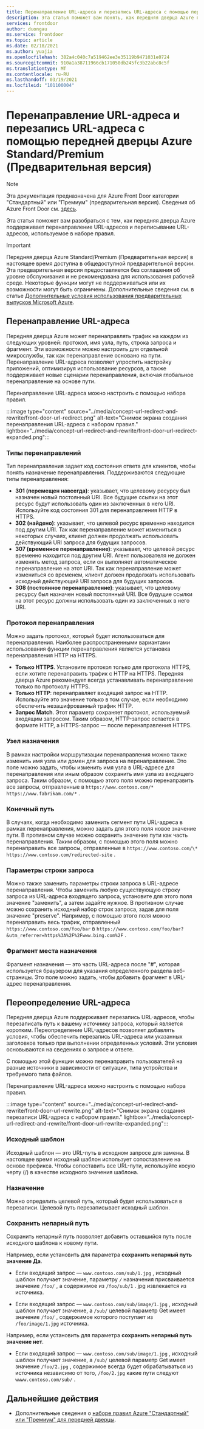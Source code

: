 ```yaml
---
title: Перенаправление URL-адреса и перезапись URL-адреса с помощью передней дверцы Azure Standard/Premium (Предварительная версия)
description: Эта статья поможет вам понять, как передняя дверца Azure поддерживает перенаправление URL-адресов и переписывание URL-адресов с помощью набора правил для передней дверцы Azure.
services: frontdoor
author: duongau
ms.service: frontdoor
ms.topic: article
ms.date: 02/18/2021
ms.author: yuajia
ms.openlocfilehash: 382a4c040c7a519462ee3e35119b9471031e0724
ms.sourcegitcommit: 910a1a38711966cb171050db245fc3b22abc8c5f
ms.translationtype: MT
ms.contentlocale: ru-RU
ms.lasthandoff: 03/19/2021
ms.locfileid: "101100004"
---
```

# <a name="url-redirect-and-url-rewrite-with-azure-front-door-standardpremium-preview"></a>Перенаправление URL-адреса и перезапись URL-адреса с помощью передней дверцы Azure Standard/Premium (Предварительная версия)

> [!Note]
> Эта документация предназначена для Azure Front Door категории "Стандартный" или "Премиум" (предварительная версия). Сведения об Azure Front Door см. [здесь](../front-door-overview.md).

Эта статья поможет вам разобраться с тем, как передняя дверца Azure поддерживает перенаправление URL-адресов и переписывание URL-адресов, используемое в наборе правил.

> [!IMPORTANT]
> Передняя дверца Azure Standard/Premium (Предварительная версия) в настоящее время доступна в общедоступной предварительной версии.
> Эта предварительная версия предоставляется без соглашения об уровне обслуживания и не рекомендована для использования рабочей среде. Некоторые функции могут не поддерживаться или их возможности могут быть ограничены.
> Дополнительные сведения см. в статье [Дополнительные условия использования предварительных выпусков Microsoft Azure](https://azure.microsoft.com/support/legal/preview-supplemental-terms/).

## <a name="url-redirect"></a>Перенаправление URL-адреса

Передняя дверца Azure может перенаправлять трафик на каждом из следующих уровней: протокол, имя узла, путь, строка запроса и фрагмент. Эти возможности можно настроить для отдельной микрослужбы, так как перенаправление основано на пути. Перенаправление URL-адреса позволяет упростить настройку приложений, оптимизируя использование ресурсов, а также поддерживает новые сценарии перенаправления, включая глобальное перенаправление на основе пути.

Перенаправление URL-адреса можно настроить с помощью набора правил.

:::image type="content" source="../media/concept-url-redirect-and-rewrite/front-door-url-redirect.png" alt-text="Снимок экрана создания перенаправления URL-адреса с набором правил." lightbox="../media/concept-url-redirect-and-rewrite/front-door-url-redirect-expanded.png":::

### <a name="redirection-types"></a>Типы перенаправлений
Тип перенаправления задает код состояния ответа для клиентов, чтобы понять назначение перенаправления. Поддерживаются следующие типы перенаправления:

* **301 (перемещен навсегда)**: указывает, что целевому ресурсу был назначен новый постоянный URI. Все будущие ссылки на этот ресурс будут использовать один из заключенных в него URI. Используйте код состояния 301 для перенаправления HTTP в HTTPS.
* **302 (найдено)**: указывает, что целевой ресурс временно находится под другим URI. Так как перенаправление может измениться в некоторых случаях, клиент должен продолжать использовать действующий URI запроса для будущих запросов.
* **307 (временное перенаправление)**: указывает, что целевой ресурс временно находится под другим URI. Агент пользователя не должен изменять метод запроса, если он выполняет автоматическое перенаправление на этот URI. Так как перенаправление может измениться со временем, клиент должен продолжать использовать исходный действующий URI запроса для будущих запросов.
* **308 (постоянное перенаправление)**: указывает, что целевому ресурсу был назначен новый постоянный URI. Все будущие ссылки на этот ресурс должны использовать один из заключенных в него URI.

### <a name="redirection-protocol"></a>Протокол перенаправления
Можно задать протокол, который будет использоваться для перенаправления. Наиболее распространенными вариантами использования функции перенаправления является установка перенаправления HTTP на HTTPS.

* **Только HTTPS**. Установите протокол только для протокола HTTPS, если хотите перенаправить трафик с HTTP на HTTPS. Передняя дверца Azure рекомендует всегда устанавливать перенаправление только по протоколу HTTPS.
* **Только HTTP**: перенаправляет входящий запрос на HTTP. Используйте это значение только в том случае, если необходимо обеспечить незашифрованный трафик HTTP.
* **Запрос Match**. Этот параметр сохраняет протокол, используемый входящим запросом. Таким образом, HTTP-запрос остается в формате HTTP, а HTTPS-запрос — после перенаправления HTTPS.

### <a name="destination-host"></a>Узел назначения
В рамках настройки маршрутизации перенаправления можно также изменить имя узла или домен для запроса на перенаправление. Это поле можно задать, чтобы изменить имя узла в URL-адресе для перенаправления или иным образом сохранить имя узла из входящего запроса. Таким образом, с помощью этого поля можно перенаправить все запросы, отправленные в `https://www.contoso.com/*` `https://www.fabrikam.com/*` .

### <a name="destination-path"></a>Конечный путь
В случаях, когда необходимо заменить сегмент пути URL-адреса в рамках перенаправления, можно задать для этого поля новое значение пути. В противном случае можно сохранить значение пути как часть перенаправления. Таким образом, с помощью этого поля можно перенаправить все запросы, отправленные в `https://www.contoso.com/\*`  `https://www.contoso.com/redirected-site` .

### <a name="query-string-parameters"></a>Параметры строки запроса
Можно также заменить параметры строки запроса в URL-адресе перенаправления. Чтобы заменить любую существующую строку запроса из URL-адреса входящего запроса, установите для этого поля значение "заменить", а затем задайте нужное. В противном случае можно сохранить исходный набор строк запроса, задав для поля значение "preserve". Например, с помощью этого поля можно перенаправить весь трафик, отправленный `https://www.contoso.com/foo/bar` в `https://www.contoso.com/foo/bar?&utm_referrer=https%3A%2F%2Fwww.bing.com%2F` . 

### <a name="destination-fragment"></a>Фрагмент места назначения
Фрагмент назначения — это часть URL-адреса после "#", которая используется браузером для указания определенного раздела веб-страницы. Это поле можно задать, чтобы добавить фрагмент в URL-адрес перенаправления.

## <a name="url-rewrite"></a>Переопределение URL-адреса

Передняя дверца Azure поддерживает перезапись URL-адресов, чтобы перезаписать путь к вашему источнику запроса, который является коротким. Переопределение URL-адресов позволяет добавлять условия, чтобы обеспечить перезапись URL-адреса или указанных заголовков только при выполнении определенных условий. Эти условия основываются на сведениях о запросе и ответе.

С помощью этой функции можно перенаправить пользователей на разные источники в зависимости от ситуации, типа устройства и требуемого типа файлов.

Перенаправление URL-адреса можно настроить с помощью набора правил.

:::image type="content" source="../media/concept-url-redirect-and-rewrite/front-door-url-rewrite.png" alt-text="Снимок экрана создания перезаписи URL-адреса с набором правил." lightbox="../media/concept-url-redirect-and-rewrite/front-door-url-rewrite-expanded.png":::

### <a name="source-pattern"></a>Исходный шаблон

Исходный шаблон — это URL-путь в исходном запросе для замены. В настоящее время исходный шаблон использует сопоставление на основе префикса. Чтобы сопоставить все URL-пути, используйте косую черту (/) в качестве исходного значения шаблона.

### <a name="destination"></a>Назначение

Можно определить целевой путь, который будет использоваться в перезаписи. Целевой путь перезаписывает исходный шаблон.

### <a name="preserve-unmatched-path"></a>Сохранить непарный путь

Сохранить непарный путь позволяет добавить оставшийся путь после исходного шаблона к новому пути.

Например, если установить для параметра **сохранить непарный путь значение Да**.
* Если входящий запрос — `www.contoso.com/sub/1.jpg` , исходный шаблон получает значение, параметру `/` назначения присваивается значение `/foo/` , а содержимое из `/foo/sub/1` . jpg извлекается из источника.

* Если входящий запрос — `www.contoso.com/sub/image/1.jpg` , исходный шаблон получает значение, а `/sub/` целевой параметр Get имеет значение `/foo/` , содержимое которого поступает из `/foo/image/1.jpg` источника.

Например, если установить для параметра **сохранить непарный путь значение нет**.
* Если входящий запрос — `www.contoso.com/sub/image/1.jpg` , исходный шаблон получает значение, а `/sub/` целевой параметр Get имеет значение `/foo/2.jpg` , содержимое всегда будет обрабатываться из источника независимо от того, `/foo/2.jpg` какие пути следуют `wwww.contoso.com/sub/` .

## <a name="next-steps"></a>Дальнейшие действия

* Дополнительные сведения о [наборе правил Azure "Стандартный" или "Премиум" для передней дверцы](concept-rule-set.md).
